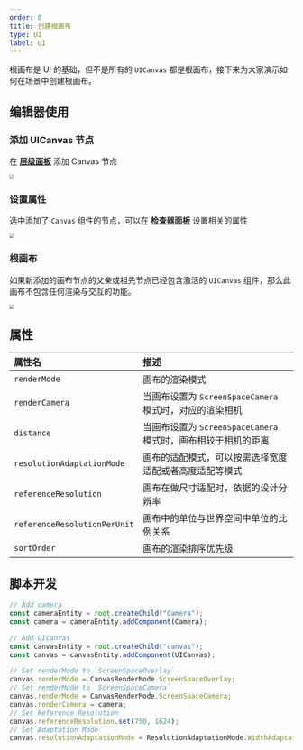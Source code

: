 ```yaml
---
order: 0
title: 创建根画布
type: UI
label: UI
---
```


根画布是 UI 的基础，但不是所有的 `UICanvas` 都是根画布，接下来为大家演示如何在场景中创建根画布。

## 编辑器使用

### 添加 UICanvas 节点

在 **[层级面板](/docs/interface/hierarchy/)** 添加 Canvas 节点

<img src="https://mdn.alipayobjects.com/huamei_yo47yq/afts/img/A*ZFO6Q7P7NwQAAAAAAAAAAAAAehuCAQ/original" style="zoom:50%;" />

### 设置属性

选中添加了 `Canvas` 组件的节点，可以在 **[检查器面板](/docs/interface/inspector)** 设置相关的属性

<img src="https://mdn.alipayobjects.com/huamei_yo47yq/afts/img/A*4nbARKclT8sAAAAAAAAAAAAAehuCAQ/original" style="zoom:50%;" />

### 根画布

如果新添加的画布节点的父亲或祖先节点已经包含激活的 `UICanvas` 组件，那么此画布不包含任何渲染与交互的功能。

<img src="https://mdn.alipayobjects.com/huamei_yo47yq/afts/img/A*9CxZQ5t6GVEAAAAAAAAAAAAAehuCAQ/original" style="zoom:50%;" />

## 属性

| 属性名                       | 描述                                                          |
| :--------------------------- | :------------------------------------------------------------ |
| `renderMode`                 | 画布的渲染模式                                                |
| `renderCamera`               | 当画布设置为 `ScreenSpaceCamera` 模式时，对应的渲染相机       |
| `distance`                   | 当画布设置为 `ScreenSpaceCamera` 模式时，画布相较于相机的距离 |
| `resolutionAdaptationMode`   | 画布的适配模式，可以按需选择宽度适配或者高度适配等模式        |
| `referenceResolution`        | 画布在做尺寸适配时，依据的设计分辨率                          |
| `referenceResolutionPerUnit` | 画布中的单位与世界空间中单位的比例关系                        |
| `sortOrder`                  | 画布的渲染排序优先级                                          |

## 脚本开发

```typescript
// Add camera
const cameraEntity = root.createChild("Camera");
const camera = cameraEntity.addComponent(Camera);

// Add UICanvas
const canvasEntity = root.createChild("canvas");
const canvas = canvasEntity.addComponent(UICanvas);

// Set renderMode to `ScreenSpaceOverlay`
canvas.renderMode = CanvasRenderMode.ScreenSpaceOverlay;
// Set renderMode to `ScreenSpaceCamera`
canvas.renderMode = CanvasRenderMode.ScreenSpaceCamera;
canvas.renderCamera = camera;
// Set Reference Resolution
canvas.referenceResolution.set(750, 1624);
// Set Adaptation Mode
canvas.resolutionAdaptationMode = ResolutionAdaptationMode.WidthAdaptation;
```
